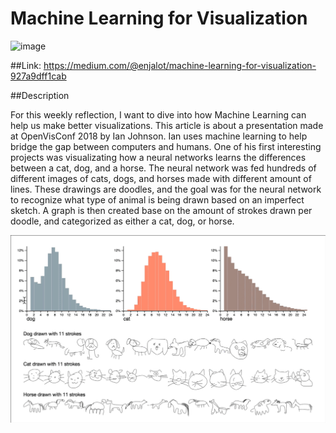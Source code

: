 # Machine Learning for Visualization

![image](images/1_vMbB5fRW7LhS9RcStzbUCQ.gif)


##Link: https://medium.com/@enjalot/machine-learning-for-visualization-927a9dff1cab

##Description

For this weekly reflection, I want to dive into how Machine Learning can help us make better visualizations. This article is about a presentation made at OpenVisConf 2018 by Ian Johnson. Ian uses machine learning to help bridge the gap between computers and humans. One of his first interesting projects was visualizating how a neural networks learns the differences between a cat, dog, and a horse. The neural network was fed hundreds of different images of cats, dogs, and horses made with different amount of lines. These drawings are doodles, and the goal was for the neural network to recognize what type of animal is being drawn based on an imperfect sketch. A graph is then created base on the amount of strokes drawn per doodle, and categorized as either a cat, dog, or horse.

![image](images/graphml.gif)



